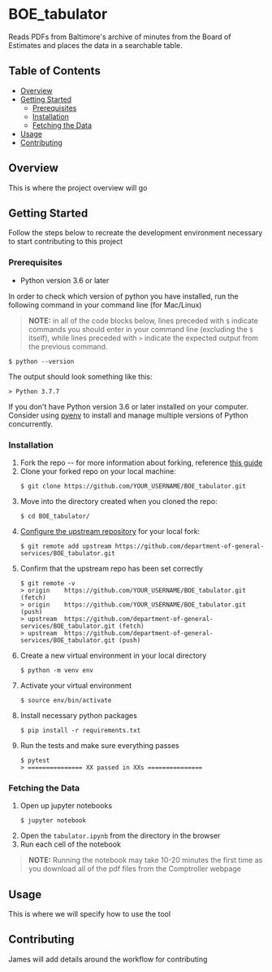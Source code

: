# BOE_tabulator
Reads PDFs from Baltimore's archive of minutes from the Board of Estimates and places the data in a searchable table.

## Table of Contents
- [Overview](#overview)
- [Getting Started](#getting-started)
  - [Prerequisites](#prerequisites)
  - [Installation](#installation)
  - [Fetching the Data](#fetching-the-data)
- [Usage](#usage)
- [Contributing](#contributing)

## Overview
This is where the project overview will go  

## Getting Started
Follow the steps below to recreate the development environment necessary to start contributing to this project

### Prerequisites
- Python version 3.6 or later

In order to check which version of python you have installed, run the following command in your command line (for Mac/Linux)

>**NOTE:** in all of the code blocks below, lines preceded with `$` indicate commands you should enter in your command line (excluding the `$` itself), while lines preceded with `>` indicate the expected output from the previous command.

```
$ python --version
```
The output should look something like this:
```
> Python 3.7.7
```
If you don't have Python version 3.6 or later installed on your computer. Consider using [pyenv](https://github.com/pyenv/pyenv) to install and manage multiple versions of Python concurrently.

### Installation
1. Fork the repo -- for more information about forking, reference [this guide](https://docs.github.com/en/github/collaborating-with-issues-and-pull-requests/working-with-forks)
1. Clone your forked repo on your local machine:
   ```
   $ git clone https://github.com/YOUR_USERNAME/BOE_tabulator.git
   ```
1. Move into the directory created when you cloned the repo:
   ```
   $ cd BOE_tabulator/
   ```
1. [Configure the upstream repository](https://docs.github.com/en/github/collaborating-with-issues-and-pull-requests/configuring-a-remote-for-a-fork) for your local fork:
   ```
   $ git remote add upstream https://github.com/department-of-general-services/BOE_tabulator.git
   ```
1. Confirm that the upstream repo has been set correctly
   ```
   $ git remote -v
   > origin    https://github.com/YOUR_USERNAME/BOE_tabulator.git (fetch)
   > origin    https://github.com/YOUR_USERNAME/BOE_tabulator.git (push)
   > upstream  https://github.com/department-of-general-services/BOE_tabulator.git (fetch)
   > upstream  https://github.com/department-of-general-services/BOE_tabulator.git (push)
   ```
1. Create a new virtual environment in your local directory
   ```
   $ python -m venv env
   ```
1. Activate your virtual environment
   ```
   $ source env/bin/activate
   ```
1. Install necessary python packages
   ```
   $ pip install -r requirements.txt
   ```
1. Run the tests and make sure everything passes
   ```
   $ pytest
   > =============== XX passed in XXs ===============
   ```

### Fetching the Data
1. Open up jupyter notebooks
   ```
   $ jupyter notebook
   ```
1. Open the `tabulator.ipynb` from the directory in the browser
1. Run each cell of the notebook
> **NOTE:** Running the notebook may take 10-20 minutes the first time as you download all of the pdf files from the Comptroller webpage

## Usage
This is where we will specify how to use the tool

## Contributing
James will add details around the workflow for contributing
